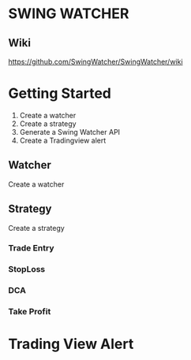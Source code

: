 # SWING WATCHER

## Wiki
https://github.com/SwingWatcher/SwingWatcher/wiki

# Getting Started
1. Create a watcher
2. Create a strategy
3. Generate a Swing Watcher API
4. Create a Tradingview alert

## Watcher
Create a watcher

## Strategy
Create a strategy

### Trade Entry 

### StopLoss

### DCA

### Take Profit

# Trading View Alert



